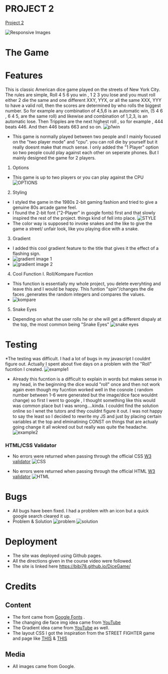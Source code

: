 # PROJECT 2 

[Project 2](https://bibi78.github.io/DiceGame/)

![Responsive Images](assets/images/p2RESP.png)

# The Game 


# Features 

This is classic American dice game played on the streets of New York City. 
The rules are simple, Roll 4 5 6 you win , 1 2 3 you lose and you must roll either 2 die the same and one different XXY, YYX, or all the same XXX, YYY to have a valid roll, then the scores are determined by who rolls the biggest number. So for example any combination of 4,5,6 is an automatic win, (5 4 6 , 6 4 5, are the same roll) and likewise  and combination of 1,2,3, is an automatic lose. Then Tripples are the next highest roll , so for example , 444 beats 446.  And then 446 beats 663 and so on.
![p1win](assets/images/win.png)

* This game is normally played between two people and I mainly focused on the "two player mode" and "cpu". you can roll die by yourself but it really doesnt make that much sense. I only added the "1 Player" option so two people could play against each other on seperate phones. But I mainly designed the game for 2 players.


1. Options 
* This game is up to two players or you can play against the CPU 
![OPTIONS](assets/images/options.png)

2. Styling 
* I styled the game in the 1980s 2-bit gaming fashion and tried to give a genuine 80s arcade game feel.
* I found the 2-bit font ("2-Player" in google fonts) first and that slowly inspired the rest of the project.
things kind of fell into place.
![STYLE](assets/images/style.png)
* The color way is supposed to invoke snakes and the like to give the game a street/ unfair look, like you playing dice with a snake.
3. Gradient
* I added this cool gradient feature to the title that gives it the effect of a flashing sign.
* ![gradient image 1](assets/images/gradient1.png)
* ![gradient image 2](assets/images/gradient2.png)

4. Cool Function
I. Roll/Kompare Fucntion 
* This function is essentially my whole project, you delete everyhting and leave this and I would be happy. This funtion "spin"/changes the die faces ,generates the random integers and compares the values. 
* ![kompare](assets/images/kompare.png)

5. Snake Eyes 
* Depending on what the user rolls he or she will get a different dispaly at the top, the most common being "Snake Eyes"
![snake eyes](assets/images/snakeeyes.png)





# Testing 
*The testing was difficult. I had a lot of bugs in my javascript I couldnt figure out. Actually I spent about five days on a problem with the "Roll" fucntion I created.
![example1](assets/images/p1Roll.png)
* Already this fucntion is a difficult to explain in words but makes sense in my head, in the beginning the dice would "roll" once and then not work again even though my fucntion worked well in the cosnole ( random number between 1-6 were generated but the image/dice face wouldnt change) so first I went to google , I thought something like this would was common place but I was wrong....kinda. I couldnt find the solution online so I wnet the tutors and they couldnt figure it out. I was not happy to say the least so I decided to rewrite my JS and just by placing certain variables at the top and elminatining CONST on things that are actualy going change it all wokred out but really was quite the headache.
![example2](assets/images/codetop.png)

### HTML/CSS Validator
* No errors were returned when passing through the official CSS [W3 validator](https://jigsaw.w3.org/css-validator/validator?uri=https%3A%2F%2Fbibi78.github.io%2FDiceGame%2F&profile=css3svg&usermedium=all&warning=1&vextwarning=&lang=en) 
![CSS](assets/images/cssval.png)

* No errors were returned when passing through the official HTML [W3 validator](https://validator.w3.org/nu/?doc=https%3A%2F%2Fbibi78.github.io%2FDiceGame%2F)
![HTML](assets/images/htmlval.png)




# Bugs
* All bugs have been fixed. I had a problem with an icon but a quick google search cleared it up.
* Problem & Solution
![problem](assets/images/bug.png)
![solution](assets/images/solution.png)

# Deployment

* The site was deployed using Github pages.
* All the directions given in the course video were followed.
* The site is linked here https://bibi78.github.io/DiceGame/

# Credits 
## Content
* The font came from [Google Fonts](https://fonts.google.com/about) .
* The changing die face img idea came from [YouTube](https://www.youtube.com/watch?v=B17NC5DD-dA&t=883s)
* The Gradient idea came from [YouTube](https://www.youtube.com/watch?v=f3mwKLXpOLk) as well. 
* The layout CSS I got the inspiration from the STREET FIGHTER game and page like [THIS](https://codepen.io/jkneb/pen/DRWdGg) & [THIS](https://dev.to/annlin/build-a-cool-thing-street-fighter-website-16j)

## Media 
* All images came from Google.


